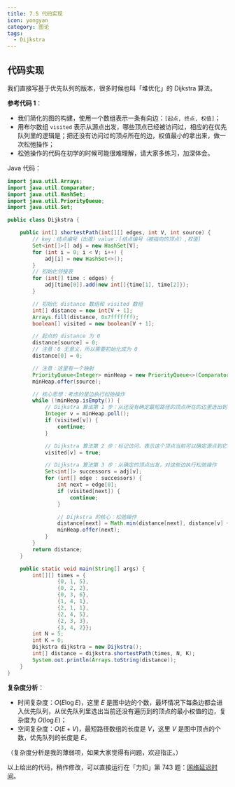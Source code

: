 ```yaml
---
title: 7.5 代码实现
icon: yongyan
category: 图论
tags:
  - Dijkstra
---
```


## 代码实现

我们直接写基于优先队列的版本，很多时候也叫「堆优化」的 Dijkstra 算法。

**参考代码 1**：

+ 我们简化的图的构建，使用一个数组表示一条有向边：`[起点, 终点, 权值]`；
+ 用布尔数组 `visited` 表示从源点出发，哪些顶点已经被访问过，相应的在优先队列里的逻辑是；把还没有访问过的顶点所在的边，权值最小的拿出来，做一次松弛操作；
+ 松弛操作的代码在初学的时候可能很难理解，请大家多练习，加深体会。


Java 代码：

```java
import java.util.Arrays;
import java.util.Comparator;
import java.util.HashSet;
import java.util.PriorityQueue;
import java.util.Set;

public class Dijkstra {

    public int[] shortestPath(int[][] edges, int V, int source) {
        // key：结点编号（出度）value：[结点编号（被指向的顶点）,权值]
        Set<int[]>[] adj = new HashSet[V];
        for (int i = 0; i < V; i++) {
            adj[i] = new HashSet<>();
        }
        // 初始化邻接表
        for (int[] time : edges) {
            adj[time[0]].add(new int[]{time[1], time[2]});
        }

        // 初始化 distance 数组和 visited 数组
        int[] distance = new int[V + 1];
        Arrays.fill(distance, 0x7fffffff);
        boolean[] visited = new boolean[V + 1];

        // 起点的 distance 为 0
        distance[source] = 0;
        // 注意：0 无意义，所以需要初始化成为 0
        distance[0] = 0;

        // 注意：这里有一个映射
        PriorityQueue<Integer> minHeap = new PriorityQueue<>(Comparator.comparingInt(o -> distance[o]));
        minHeap.offer(source);

        // 核心思想：考虑的是边执行松弛操作
        while (!minHeap.isEmpty()) {
            // Dijkstra 算法第 1 步：从还没有确定最短路径的顶点所在的边里选出到目前为止最短的权值的边
            Integer v = minHeap.poll();
            if (visited[v]) {
                continue;
            }

            // Dijkstra 算法第 2 步：标记访问，表示这个顶点当前可以确定源点到它的最短路径
            visited[v] = true;

            // Dijkstra 算法第 3 步：从确定的顶点出发，对这些边执行松弛操作
            Set<int[]> successors = adj[v];
            for (int[] edge : successors) {
                int next = edge[0];
                if (visited[next]) {
                    continue;
                }

                // Dijkstra 的核心：松弛操作
                distance[next] = Math.min(distance[next], distance[v] + edge[1]);
                minHeap.offer(next);
            }
        }
        return distance;
    }

    public static void main(String[] args) {
        int[][] times = {
                {0, 1, 5},
                {0, 2, 2},
                {0, 3, 6},
                {1, 4, 1},
                {2, 1, 1},
                {2, 4, 5},
                {2, 3, 3},
                {3, 4, 2}};
        int N = 5;
        int K = 0;
        Dijkstra dijkstra = new Dijkstra();
        int[] distance = dijkstra.shortestPath(times, N, K);
        System.out.println(Arrays.toString(distance));
    }
}
```

**复杂度分析**：

+ 时间复杂度：$O(E \log E)$，这里 $E$ 是图中边的个数，最坏情况下每条边都会进入优先队列，从优先队列里选出当前还没有遍历到的顶点的最小权值的边，复杂度为 $O(\log E)$；
+ 空间复杂度：$O(E + V)$，最短路径数组的长度是 $V$，这里 $V$ 是图中顶点的个数，优先队列的长度是 $E$。

（复杂度分析是我的薄弱项，如果大家觉得有问题，欢迎指正。）


以上给出的代码，稍作修改，可以直接运行在「力扣」第 743 题：[网络延迟时间](https://leetcode-cn.com/problems/network-delay-time)。